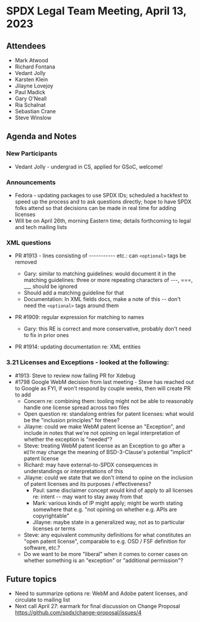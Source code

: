 # SPDX Legal Team Meeting, April 13, 2023

## Attendees

* Mark Atwood
* Richard Fontana
* Vedant Jolly
* Karsten Klein
* Jilayne Lovejoy
* Paul Madick
* Gary O'Neall
* Ria Schalnat
* Sebastian Crane
* Steve Winslow

## Agenda and Notes

### New Participants

* Vedant Jolly - undergrad in CS, applied for GSoC, welcome!

### Announcements

* Fedora - updating packages to use SPDX IDs; scheduled a hackfest to speed up the process and to ask questions directly; hope to have SPDX folks attend so that decisions can be made in real time for adding licenses
* Will be on April 26th, morning Eastern time; details forthcoming to legal and tech mailing lists

### XML questions

* PR #1913 - lines consisting of ----------- etc.: can `<optional>` tags be removed
  * Gary: similar to matching guidelines: would document it in the matching guidelines: three or more repeating characters of ---, ===, ___ should be ignored
  * Should add a matching guideline for that
  * Documentation: In XML fields docs, make a note of this -- don't need the `<optional>` tags around them

* PR #1909: regular expression for matching to names
  * Gary: this RE is correct and more conservative, probably don't need to fix in prior ones

* PR #1914: updating documentation re: XML entities

### 3.21 Licenses and Exceptions - looked at the following:
* #1913: Steve to review now failing PR for Xdebug
* #1798 Google WebM decision from last meeting - Steve has reached out to Google as FYI, if won't respond by couple weeks, then will create PR to add
  * Concern re: combining them: tooling might not be able to reasonably handle one license spread across two files
  * Open question re: standalong entries for patent licenses: what would be the "inclusion principles" for these?
  * Jilayne: could we make WebM patent license an "Exception", and include in notes that we're not opining on legal interpretation of whether the exception is "needed"?
  * Steve: treating WebM patent license as an Exception to go after a `WITH` may change the meaning of BSD-3-Clause's potential "implicit" patent license
  * Richard: may have external-to-SPDX consequences in understandings or interpretations of this
  * Jilayne: could we state that we don't intend to opine on the inclusion of patent licenses and its purposes / effectiveness?
    * Paul: same disclaimer concept would kind of apply to all licenses re: intent -- may want to stay away from that
    * Mark: various kinds of IP might apply; might be worth stating somewhere that e.g. "not opining on whether e.g. APIs are copyrightable"
    * Jilayne: maybe state in a generalized way, not as to particular licenses or terms
  * Steve: any equivalent community definitions for what constitutes an "open patent license", comparable to e.g. OSD / FSF definition for software, etc.?
  * Do we want to be more "liberal" when it comes to corner cases on whether something is an "exception" or "additional permission"?

## Future topics

* Need to summarize options re: WebM and Adobe patent licenses, and circulate to mailing list
* Next call April 27: earmark for final discussion on Change Proposal https://github.com/spdx/change-proposal/issues/4
